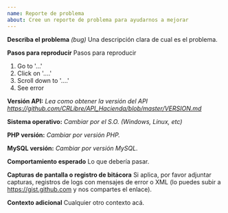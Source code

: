 ```yaml
---
name: Reporte de problema
about: Cree un reporte de problema para ayudarnos a mejorar
---
```


<!---
NOTAS IMPORTANTES:
 - Cumple con los datos solicitados en la plantilla de reportes, nos ayudará a resolver el problema.
--->

**Describa el problema** *(bug)*
Una descripción clara de cual es el problema.

**Pasos para reproducir**
Pasos para reproducir
1. Go to '...'
2. Click on '....'
3. Scroll down to '....'
4. See error

**Versión API:** *Lea como obtener la versión del API https://github.com/CRLibre/API_Hacienda/blob/master/VERSION.md*

**Sistema operativo:** *Cambiar por el S.O. (Windows, Linux, etc)*

**PHP versión:** *Cambiar por versión PHP.*

**MySQL versión:** *Cambiar por versión MySQL.*

**Comportamiento esperado**
Lo que debería pasar.

**Capturas de pantalla o registro de bitácora**
Si aplica, por favor adjuntar capturas, registros de logs con mensajes de error o XML (lo puedes subir a https://gist.github.com y nos compartes el enlace).

**Contexto adicional**
Cualquier otro contexto acá.
